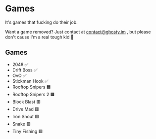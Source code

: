 # Games

It's games that fucking do their job.

Want a game removed? Just contact at contact@ghosty.im , but please don't cause I'm a real tough kid 🥀

## Games

- 2048 ✅
- Drift Boss ✅
- OvO ✅
- Stickman Hook ✅
- Rooftop Snipers 🟧
- Rooftop Snipers 2 🟧
- Block Blast 🟥
- Drive Mad 🟥
- Iron Snout 🟥
- Snake 🟥
- Tiny Fishing 🟥